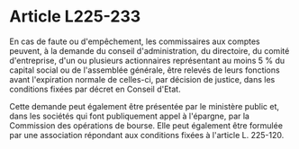# Article L225-233

En cas de faute ou d'empêchement, les commissaires aux comptes peuvent, à la demande du conseil d'administration, du directoire, du comité d'entreprise, d'un ou plusieurs actionnaires représentant au moins 5 % du capital social ou de l'assemblée générale, être relevés de leurs fonctions avant l'expiration normale de celles-ci, par décision de justice, dans les conditions fixées par décret en Conseil d'Etat.

Cette demande peut également être présentée par le ministère public et, dans les sociétés qui font publiquement appel à l'épargne, par la Commission des opérations de bourse. Elle peut également être formulée par une association répondant aux conditions fixées à l'article L. 225-120.
